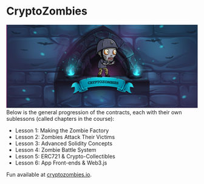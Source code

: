# CryptoZombies
![](zAssets/Images/CryptoZombies.png)
Below is the general progression of the contracts, each with their own sublessons (called chapters in the course):
 - Lesson 1: Making the Zombie Factory
 - Lesson 2: Zombies Attack Their Victims
 - Lesson 3: Advanced Solidity Concepts
 - Lesson 4: Zombie Battle System
 - Lesson 5: ERC721 & Crypto-Collectibles
 - Lesson 6: App Front-ends & Web3.js

Fun available at [cryptozombies.io](cryptozombies.io).
